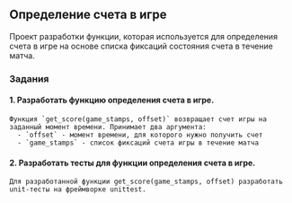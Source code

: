 ## Определение счета в игре

Проект разработки функции, которая используется для определения счета в игре на основе списка фиксаций состояния счета в течение матча.


### Задания
#### 1. Разработать функцию определения счета в игре.
    Функция `get_score(game_stamps, offset)` возвращает счет игры на заданный момент времени. Принимает два аргумента:
      - `offset` - момент времени, для которого нужно получить счет
      - `game_stamps` - список фиксаций счета игры в течение матча


#### 2. Разработать тесты для функции определения счета в игре.  
    Для разработанной функции get_score(game_stamps, offset) разработать unit-тесты на фреймворке unittest.






